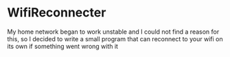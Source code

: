 # WifiReconnecter

My home network began to work unstable and I could not find a reason for this, so I decided to write a small program that can reconnect to your wifi on its own if something went wrong with it
